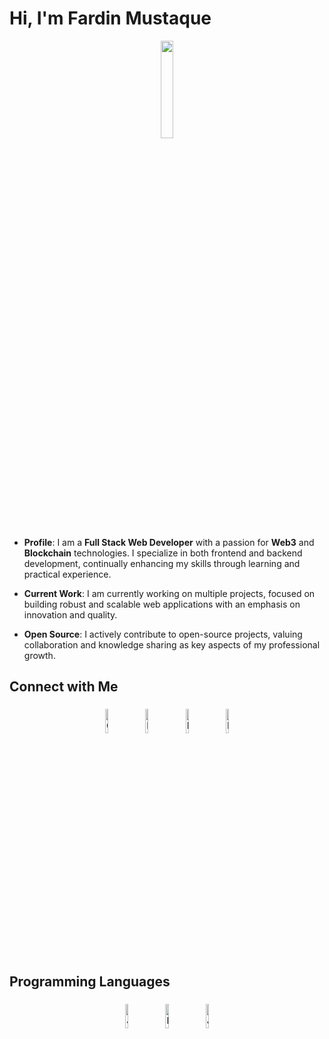 # Hi, I'm Fardin Mustaque

<p align="center">
<img width="20%" src="https://img.icons8.com/ios-filled/96/000000/programming.png"/>
</p>

- **Profile**: I am a **Full Stack Web Developer** with a passion for **Web3** and **Blockchain** technologies. I specialize in both frontend and backend development, continually enhancing my skills through learning and practical experience.

- **Current Work**: I am currently working on multiple projects, focused on building robust and scalable web applications with an emphasis on innovation and quality.

- **Open Source**: I actively contribute to open-source projects, valuing collaboration and knowledge sharing as key aspects of my professional growth.


## Connect with Me

<p align="center">
	<a href="https://github.com/fardin-developer"><img alt="GitHub" width="10%" style="padding:5px" src="https://img.icons8.com/clouds/100/000000/github.png"/></a>
	<a href="https://www.linkedin.com/in/fardin-mustaque-28996a230/"><img alt="LinkedIn" width="10%" style="padding:5px" src="https://img.icons8.com/clouds/100/000000/linkedin.png"/></a>
	<a href="https://www.facebook.com/fardin.mustaque.5"><img alt="Facebook" width="10%" style="padding:5px" src="https://img.icons8.com/clouds/100/000000/facebook-new.png"/></a>
	<a href="https://www.instagram.com/fardinmustaque1"><img alt="Instagram" width="10%" style="padding:5px" src="https://img.icons8.com/clouds/100/000000/instagram.png"/></a>
    
</p>

## Programming Languages

<p align="center">
	<img width="10%" style="padding:5px" src="https://img.icons8.com/color/144/000000/java-coffee-cup-logo.png" alt ="Java" >
	<img width="10%" style="padding:5px" src="https://img.icons8.com/color/144/000000/python.png" alt="Python"/>
	<img width="10%" style="padding:5px" src="https://img.icons8.com/color/144/000000/javascript.png" alt="JavaScript"/>
</p>
